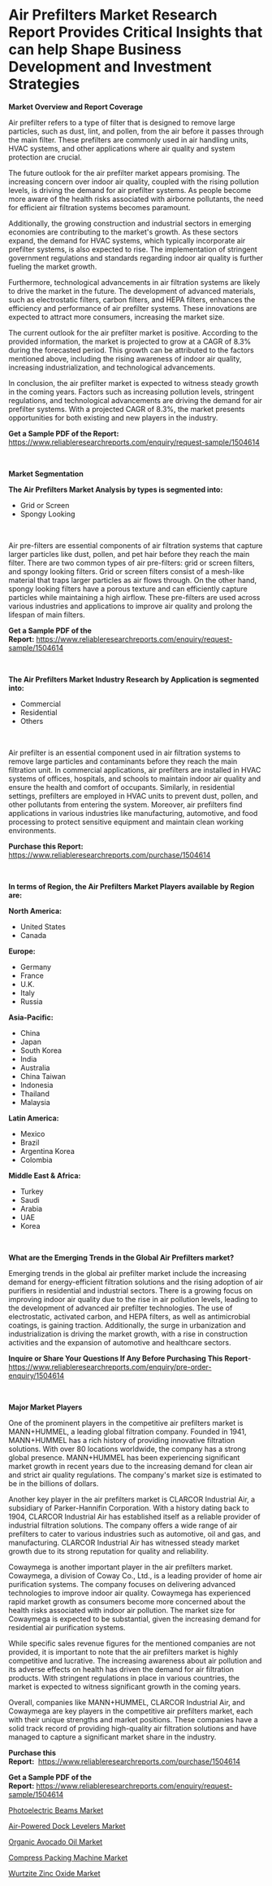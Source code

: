 <p><h1>Air Prefilters Market Research Report Provides Critical Insights that can help Shape Business Development and Investment Strategies</h1></p><p><strong>Market Overview and Report Coverage</strong></p>
<p><p>Air prefilter refers to a type of filter that is designed to remove large particles, such as dust, lint, and pollen, from the air before it passes through the main filter. These prefilters are commonly used in air handling units, HVAC systems, and other applications where air quality and system protection are crucial.</p><p>The future outlook for the air prefilter market appears promising. The increasing concern over indoor air quality, coupled with the rising pollution levels, is driving the demand for air prefilter systems. As people become more aware of the health risks associated with airborne pollutants, the need for efficient air filtration systems becomes paramount.</p><p>Additionally, the growing construction and industrial sectors in emerging economies are contributing to the market's growth. As these sectors expand, the demand for HVAC systems, which typically incorporate air prefilter systems, is also expected to rise. The implementation of stringent government regulations and standards regarding indoor air quality is further fueling the market growth.</p><p>Furthermore, technological advancements in air filtration systems are likely to drive the market in the future. The development of advanced materials, such as electrostatic filters, carbon filters, and HEPA filters, enhances the efficiency and performance of air prefilter systems. These innovations are expected to attract more consumers, increasing the market size.</p><p>The current outlook for the air prefilter market is positive. According to the provided information, the market is projected to grow at a CAGR of 8.3% during the forecasted period. This growth can be attributed to the factors mentioned above, including the rising awareness of indoor air quality, increasing industrialization, and technological advancements.</p><p>In conclusion, the air prefilter market is expected to witness steady growth in the coming years. Factors such as increasing pollution levels, stringent regulations, and technological advancements are driving the demand for air prefilter systems. With a projected CAGR of 8.3%, the market presents opportunities for both existing and new players in the industry.</p></p>
<p><strong>Get a Sample PDF of the Report:</strong> <a href="https://www.reliableresearchreports.com/enquiry/request-sample/1504614">https://www.reliableresearchreports.com/enquiry/request-sample/1504614</a></p>
<p>&nbsp;</p>
<p><strong>Market Segmentation</strong></p>
<p><strong>The Air Prefilters Market Analysis by types is segmented into:</strong></p>
<p><ul><li>Grid or Screen</li><li>Spongy Looking</li></ul></p>
<p>&nbsp;</p>
<p><p>Air pre-filters are essential components of air filtration systems that capture larger particles like dust, pollen, and pet hair before they reach the main filter. There are two common types of air pre-filters: grid or screen filters, and spongy looking filters. Grid or screen filters consist of a mesh-like material that traps larger particles as air flows through. On the other hand, spongy looking filters have a porous texture and can efficiently capture particles while maintaining a high airflow. These pre-filters are used across various industries and applications to improve air quality and prolong the lifespan of main filters.</p></p>
<p><strong>Get a Sample PDF of the Report:</strong>&nbsp;<a href="https://www.reliableresearchreports.com/enquiry/request-sample/1504614">https://www.reliableresearchreports.com/enquiry/request-sample/1504614</a></p>
<p>&nbsp;</p>
<p><strong>The Air Prefilters Market Industry Research by Application is segmented into:</strong></p>
<p><ul><li>Commercial</li><li>Residential</li><li>Others</li></ul></p>
<p>&nbsp;</p>
<p><p>Air prefilter is an essential component used in air filtration systems to remove large particles and contaminants before they reach the main filtration unit. In commercial applications, air prefilters are installed in HVAC systems of offices, hospitals, and schools to maintain indoor air quality and ensure the health and comfort of occupants. Similarly, in residential settings, prefilters are employed in HVAC units to prevent dust, pollen, and other pollutants from entering the system. Moreover, air prefilters find applications in various industries like manufacturing, automotive, and food processing to protect sensitive equipment and maintain clean working environments.</p></p>
<p><strong>Purchase this Report:</strong>&nbsp; <a href="https://www.reliableresearchreports.com/purchase/1504614">https://www.reliableresearchreports.com/purchase/1504614</a></p>
<p>&nbsp;</p>
<p><strong>In terms of Region, the Air Prefilters Market Players available by Region are:</strong></p>
<p>
    <p> <strong> North America: </strong>
        <ul>
            <li>United States</li>
            <li>Canada</li>
        </ul>
        </p> 
    <p> <strong> Europe: </strong>
        <ul>
            <li>Germany</li>
            <li>France</li>
            <li>U.K.</li>
            <li>Italy</li>
            <li>Russia</li>
        </ul>
        </p> 
    <p> <strong> Asia-Pacific: </strong>
        <ul>
            <li>China</li>
            <li>Japan</li>
            <li>South Korea</li>
            <li>India</li>
            <li>Australia</li>
            <li>China Taiwan</li>
            <li>Indonesia</li>
            <li>Thailand</li>
            <li>Malaysia</li>
        </ul>
        </p> 
    <p> <strong> Latin America: </strong>
        <ul>
            <li>Mexico</li>
            <li>Brazil</li>
            <li>Argentina Korea</li>
            <li>Colombia</li>
        </ul>
        </p> 
    <p> <strong> Middle East & Africa: </strong>
        <ul>
            <li>Turkey</li>
            <li>Saudi</li>
            <li>Arabia</li>
            <li>UAE</li>
            <li>Korea</li>
        </ul>
    </p>
    </p>
<p>&nbsp;</p>
<p><strong>What are the Emerging Trends in the Global Air Prefilters market?</strong></p>
<p><p>Emerging trends in the global air prefilter market include the increasing demand for energy-efficient filtration solutions and the rising adoption of air purifiers in residential and industrial sectors. There is a growing focus on improving indoor air quality due to the rise in air pollution levels, leading to the development of advanced air prefilter technologies. The use of electrostatic, activated carbon, and HEPA filters, as well as antimicrobial coatings, is gaining traction. Additionally, the surge in urbanization and industrialization is driving the market growth, with a rise in construction activities and the expansion of automotive and healthcare sectors.</p></p>
<p><strong>Inquire or Share Your Questions If Any Before Purchasing This Report</strong>- <a href="https://www.reliableresearchreports.com/enquiry/pre-order-enquiry/1504614">https://www.reliableresearchreports.com/enquiry/pre-order-enquiry/1504614</a></p>
<p>&nbsp;</p>
<p><strong>Major Market Players</strong></p>
<p><p>One of the prominent players in the competitive air prefilters market is MANN+HUMMEL, a leading global filtration company. Founded in 1941, MANN+HUMMEL has a rich history of providing innovative filtration solutions. With over 80 locations worldwide, the company has a strong global presence. MANN+HUMMEL has been experiencing significant market growth in recent years due to the increasing demand for clean air and strict air quality regulations. The company's market size is estimated to be in the billions of dollars.</p><p>Another key player in the air prefilters market is CLARCOR Industrial Air, a subsidiary of Parker-Hannifin Corporation. With a history dating back to 1904, CLARCOR Industrial Air has established itself as a reliable provider of industrial filtration solutions. The company offers a wide range of air prefilters to cater to various industries such as automotive, oil and gas, and manufacturing. CLARCOR Industrial Air has witnessed steady market growth due to its strong reputation for quality and reliability.</p><p>Cowaymega is another important player in the air prefilters market. Cowaymega, a division of Coway Co., Ltd., is a leading provider of home air purification systems. The company focuses on delivering advanced technologies to improve indoor air quality. Cowaymega has experienced rapid market growth as consumers become more concerned about the health risks associated with indoor air pollution. The market size for Cowaymega is expected to be substantial, given the increasing demand for residential air purification systems.</p><p>While specific sales revenue figures for the mentioned companies are not provided, it is important to note that the air prefilters market is highly competitive and lucrative. The increasing awareness about air pollution and its adverse effects on health has driven the demand for air filtration products. With stringent regulations in place in various countries, the market is expected to witness significant growth in the coming years.</p><p>Overall, companies like MANN+HUMMEL, CLARCOR Industrial Air, and Cowaymega are key players in the competitive air prefilters market, each with their unique strengths and market positions. These companies have a solid track record of providing high-quality air filtration solutions and have managed to capture a significant market share in the industry.</p></p>
<p><strong>Purchase this Report:</strong>&nbsp;&nbsp;<a href="https://www.reliableresearchreports.com/purchase/1504614">https://www.reliableresearchreports.com/purchase/1504614</a></p>
<p></p>
<p><strong>Get a Sample PDF of the Report:</strong>&nbsp;<a href="https://www.reliableresearchreports.com/enquiry/request-sample/1504614">https://www.reliableresearchreports.com/enquiry/request-sample/1504614</a></p>
<p><p><a href="https://medium.com/@debradaniels04/photoelectric-beams-market-size-growth-forecast-2023-2030-e55c6a218ffd">Photoelectric Beams Market</a></p><p><a href="https://github.com/ChiragRP21/Market-Research-Report-List-1/blob/main/air-powered-dock-levelers-market.md">Air-Powered Dock Levelers Market</a></p><p><a href="https://medium.com/@darrensipes2023/organic-avocado-oil-market-size-growth-forecast-2023-2030-46d04adf1203">Organic Avocado Oil Market</a></p><p><a href="https://www.linkedin.com/pulse/compress-packing-machine-market-research-report-provides-thorough-tynye/">Compress Packing Machine Market</a></p><p><a href="https://github.com/ChiragRp1/Market-Research-Report-List-1/blob/main/wurtzite-zinc-oxide-market.md">Wurtzite Zinc Oxide Market</a></p></p>